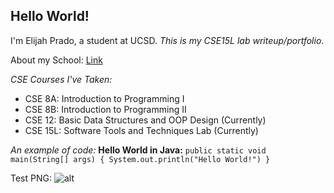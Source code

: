 ## Hello World!

I'm Elijah Prado, a student at UCSD.
_This is my CSE15L lab writeup/portfolio_.

About my School:
[Link](https://ucsd.edu/)
 
_CSE Courses I've Taken:_
* CSE 8A: Introduction to Programming I
* CSE 8B: Introduction to Programming II
* CSE 12: Basic Data Structures and OOP Design (Currently)
* CSE 15L: Software Tools and Techniques Lab (Currently)

_An example of code:_
**Hello World in Java:**
`public static void main(String[] args) {
    System.out.println("Hello World!")
 }`
 
 Test PNG:
 ![alt](cat.png)
